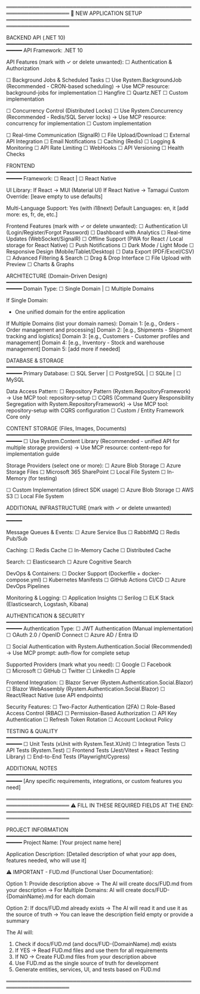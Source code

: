 ﻿═══════════════════════════════════════════════════════════════════
🚀 NEW APPLICATION SETUP
═══════════════════════════════════════════════════════════════════

BACKEND API (.NET 10)
━━━━━━━━━━━━━━━━━━━━━━━━━━━━━━━━━━━━━━━━━━━━━━━━━━━━━━━━━━━━━━━━
API Framework: .NET 10

API Features (mark with ✓ or delete unwanted):
☐ Authentication & Authorization

☐ Background Jobs & Scheduled Tasks
  ☐ Use Rystem.BackgroundJob (Recommended - CRON-based scheduling)
    → Use MCP resource: background-jobs for implementation
  ☐ Hangfire
  ☐ Quartz.NET
  ☐ Custom implementation

☐ Concurrency Control (Distributed Locks)
  ☐ Use Rystem.Concurrency (Recommended - Redis/SQL Server locks)
    → Use MCP resource: concurrency for implementation
  ☐ Custom implementation

☐ Real-time Communication (SignalR)
☐ File Upload/Download
☐ External API Integration
☐ Email Notifications
☐ Caching (Redis)
☐ Logging & Monitoring
☐ API Rate Limiting
☐ WebHooks
☐ API Versioning
☐ Health Checks

FRONTEND
━━━━━━━━━━━━━━━━━━━━━━━━━━━━━━━━━━━━━━━━━━━━━━━━━━━━━━━━━━━━━━━━
Framework: ☐ React | ☐ React Native

UI Library:
  If React → MUI (Material UI)
  If React Native → Tamagui
  Custom Override: [leave empty to use defaults]

Multi-Language Support: Yes (with i18next)
Default Languages: en, it [add more: es, fr, de, etc.]

Frontend Features (mark with ✓ or delete unwanted):
☐ Authentication UI (Login/Register/Forgot Password)
☐ Dashboard with Analytics
☐ Real-time Updates (WebSocket/SignalR)
☐ Offline Support (PWA for React / Local storage for React Native)
☐ Push Notifications
☐ Dark Mode / Light Mode
☐ Responsive Design (Mobile/Tablet/Desktop)
☐ Data Export (PDF/Excel/CSV)
☐ Advanced Filtering & Search
☐ Drag & Drop Interface
☐ File Upload with Preview
☐ Charts & Graphs

ARCHITECTURE (Domain-Driven Design)
━━━━━━━━━━━━━━━━━━━━━━━━━━━━━━━━━━━━━━━━━━━━━━━━━━━━━━━━━━━━━━━━
Domain Type: ☐ Single Domain | ☐ Multiple Domains

If Single Domain:
  - One unified domain for the entire application

If Multiple Domains (list your domain names):
  Domain 1: [e.g., Orders - Order management and processing]
  Domain 2: [e.g., Shipments - Shipment tracking and logistics]
  Domain 3: [e.g., Customers - Customer profiles and management]
  Domain 4: [e.g., Inventory - Stock and warehouse management]
  Domain 5: [add more if needed]

DATABASE & STORAGE
━━━━━━━━━━━━━━━━━━━━━━━━━━━━━━━━━━━━━━━━━━━━━━━━━━━━━━━━━━━━━━━━
Primary Database: ☐ SQL Server | ☐ PostgreSQL | ☐ SQLite | ☐ MySQL

Data Access Pattern:
☐ Repository Pattern (Rystem.RepositoryFramework)
  → Use MCP tool: repository-setup
☐ CQRS (Command Query Responsibility Segregation with Rystem.RepositoryFramework)
  → Use MCP tool: repository-setup with CQRS configuration
☐ Custom / Entity Framework Core only

CONTENT STORAGE (Files, Images, Documents)
━━━━━━━━━━━━━━━━━━━━━━━━━━━━━━━━━━━━━━━━━━━━━━━━━━━━━━━━━━━━━━━━
☐ Use Rystem.Content Library (Recommended - unified API for multiple storage providers)
  → Use MCP resource: content-repo for implementation guide
  
  Storage Providers (select one or more):
  ☐ Azure Blob Storage
  ☐ Azure Storage Files
  ☐ Microsoft 365 SharePoint
  ☐ Local File System
  ☐ In-Memory (for testing)

☐ Custom Implementation (direct SDK usage)
  ☐ Azure Blob Storage
  ☐ AWS S3
  ☐ Local File System

ADDITIONAL INFRASTRUCTURE (mark with ✓ or delete unwanted)
━━━━━━━━━━━━━━━━━━━━━━━━━━━━━━━━━━━━━━━━━━━━━━━━━━━━━━━━━━━━━━━━

Message Queues & Events:
☐ Azure Service Bus
☐ RabbitMQ
☐ Redis Pub/Sub

Caching:
☐ Redis Cache
☐ In-Memory Cache
☐ Distributed Cache

Search:
☐ Elasticsearch
☐ Azure Cognitive Search

DevOps & Containers:
☐ Docker Support (Dockerfile + docker-compose.yml)
☐ Kubernetes Manifests
☐ GitHub Actions CI/CD
☐ Azure DevOps Pipelines

Monitoring & Logging:
☐ Application Insights
☐ Serilog
☐ ELK Stack (Elasticsearch, Logstash, Kibana)

AUTHENTICATION & SECURITY
━━━━━━━━━━━━━━━━━━━━━━━━━━━━━━━━━━━━━━━━━━━━━━━━━━━━━━━━━━━━━━━━
Authentication Type:
☐ JWT Authentication (Manual implementation)
☐ OAuth 2.0 / OpenID Connect
☐ Azure AD / Entra ID

☐ Social Authentication with Rystem.Authentication.Social (Recommended)
  → Use MCP prompt: auth-flow for complete setup
  
  Supported Providers (mark what you need):
  ☐ Google
  ☐ Facebook  
  ☐ Microsoft
  ☐ GitHub
  ☐ Twitter
  ☐ LinkedIn
  ☐ Apple
  
  Frontend Integration:
  ☐ Blazor Server (Rystem.Authentication.Social.Blazor)
  ☐ Blazor WebAssembly (Rystem.Authentication.Social.Blazor)
  ☐ React/React Native (use API endpoints)

Security Features:
☐ Two-Factor Authentication (2FA)
☐ Role-Based Access Control (RBAC)
☐ Permission-Based Authorization
☐ API Key Authentication
☐ Refresh Token Rotation
☐ Account Lockout Policy

TESTING & QUALITY
━━━━━━━━━━━━━━━━━━━━━━━━━━━━━━━━━━━━━━━━━━━━━━━━━━━━━━━━━━━━━━━━
☐ Unit Tests (xUnit with Rystem.Test.XUnit)
☐ Integration Tests
☐ API Tests (Rystem.Test)
☐ Frontend Tests (Jest/Vitest + React Testing Library)
☐ End-to-End Tests (Playwright/Cypress)

ADDITIONAL NOTES
━━━━━━━━━━━━━━━━━━━━━━━━━━━━━━━━━━━━━━━━━━━━━━━━━━━━━━━━━━━━━━━━
[Any specific requirements, integrations, or custom features you need]




═══════════════════════════════════════════════════════════════════
⚠️  FILL IN THESE REQUIRED FIELDS AT THE END:
═══════════════════════════════════════════════════════════════════

PROJECT INFORMATION
━━━━━━━━━━━━━━━━━━━━━━━━━━━━━━━━━━━━━━━━━━━━━━━━━━━━━━━━━━━━━━━━
Project Name: [Your project name here]

Application Description: [Detailed description of what your app does, features needed, who will use it]

⚠️  IMPORTANT - FUD.md (Functional User Documentation):
   
   Option 1: Provide description above
   → The AI will create docs/FUD.md from your description
   → For Multiple Domains: AI will create docs/FUD-{DomainName}.md for each domain
   
   Option 2: If docs/FUD.md already exists
   → The AI will read it and use it as the source of truth
   → You can leave the description field empty or provide a summary
   
   The AI will:
   1. Check if docs/FUD.md (and docs/FUD-{DomainName}.md) exists
   2. If YES → Read FUD.md files and use them for all requirements
   3. If NO → Create FUD.md files from your description above
   4. Use FUD.md as the single source of truth for development
   5. Generate entities, services, UI, and tests based on FUD.md

═══════════════════════════════════════════════════════════════════

